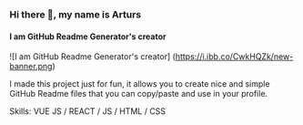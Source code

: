 ### Hi there 👋, my name is Arturs
#### I am GitHub Readme Generator's creator
![I am GitHub Readme Generator's creator]
(https://i.ibb.co/CwkHQZk/new-banner.png)

I made this project just for fun, it allows you to create nice and simple GitHub Readme files that you can copy/paste and use in your profile.

Skills: VUE JS / REACT / JS / HTML / CSS

